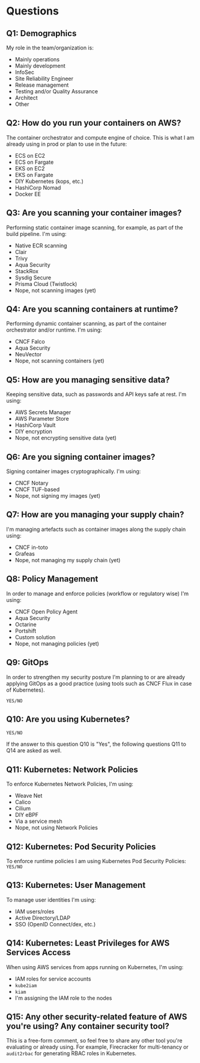 # Questions

## Q1: Demographics 

My role in the team/organization is:

- Mainly operations
- Mainly development
- InfoSec
- Site Reliability Engineer
- Release management
- Testing and/or Quality Assurance
- Architect
- Other

## Q2: How do you run your containers on AWS?

The container orchestrator and compute engine of choice. This is what I am already using in prod or plan to use in the future:

- ECS on EC2
- ECS on Fargate
- EKS on EC2
- EKS on Fargate
- DIY Kubernetes (kops, etc.)
- HashiCorp Nomad
- Docker EE

## Q3: Are you scanning your container images?

Performing static container image scanning, for example, as part of the build pipeline. I'm using:

- Native ECR scanning
- Clair
- Trivy
- Aqua Security
- StackRox
- Sysdig Secure
- Prisma Cloud (Twistlock)
- Nope, not scanning images (yet)

## Q4: Are you scanning containers at runtime?

Performing dynamic container scanning, as part of the container orchestrator and/or runtime. I'm using:

- CNCF Falco
- Aqua Security
- NeuVector
- Nope, not scanning containers (yet)

## Q5: How are you managing sensitive data?

Keeping sensitive data, such as passwords and API keys safe at rest. I'm using:

- AWS Secrets Manager
- AWS Parameter Store
- HashiCorp Vault
- DIY encryption
- Nope, not encrypting sensitive data (yet)

## Q6: Are you signing container images?

Signing container images cryptographically. I'm using:

- CNCF Notary
- CNCF TUF-based
- Nope, not signing my images (yet)

## Q7: How are you managing your supply chain?

I'm managing artefacts such as container images along the supply chain using:

- CNCF in-toto
- Grafeas
- Nope, not managing my supply chain (yet)

## Q8: Policy Management

In order to manage and enforce policies (workflow or regulatory wise) I'm using:

- CNCF Open Policy Agent
- Aqua Security
- Octarine
- Portshift
- Custom solution
- Nope, not managing policies (yet)

## Q9: GitOps

In order to strengthen my security posture I'm planning to or are already applying GitOps as a good practice (using tools such as CNCF Flux in case of Kubernetes).

`YES/NO`

## Q10: Are you using Kubernetes?

`YES/NO`

If the answer to this question Q10 is "Yes", the following questions Q11 to Q14 are asked as well.

## Q11: Kubernetes: Network Policies

To enforce Kubernetes Network Policies, I'm using:

- Weave Net
- Calico
- Cilium
- DIY eBPF
- Via a service mesh
- Nope, not using Network Policies

## Q12: Kubernetes: Pod Security Policies

To enforce runtime policies I am using Kubernetes Pod Security Policies: `YES/NO`

## Q13: Kubernetes: User Management

To manage user identities I'm using:

- IAM users/roles
- Active Directory/LDAP
- SSO (OpenID Connect/dex, etc.)

## Q14: Kubernetes: Least Privileges for AWS Services Access

When using AWS services from apps running on Kubernetes, I'm using:

- IAM roles for service accounts
- `kube2iam`
- `kiam`
- I'm assigning the IAM role to the nodes

## Q15: Any other security-related feature of AWS you're using? Any container security tool?

This is a free-form comment, so feel free to share any other tool you're evaluating or already using. For example, Firecracker for multi-tenancy or `audit2rbac` for generating RBAC roles in Kubernetes.
